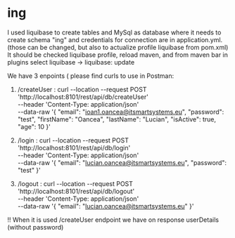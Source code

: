 # ing
I used liquibase to create tables and MySql as database where it needs to create schema "ing" and credentials for connection are in application.yml.
(those can be changed, but also to actualize profile liquibase from pom.xml)
It should be checked liquibase profile, reload maven, and from maven bar in plugins select liquibase -> liquibase: update

We have 3 enpoints ( please find curls to use in Postman: 
1. /createUser :
curl --location --request POST 'http://localhost:8101/rest/api/db/createUser' \
--header 'Content-Type: application/json' \
--data-raw '{
    "email": "ioan1.oancea@itsmartsystems.eu",
    "password": "test",
    "firstName": "Oancea",
    "lastName": "Lucian",
    "isActive": true,
    "age": 10
}'


2. /login :
curl --location --request POST 'http://localhost:8101/rest/api/db/login' \
--header 'Content-Type: application/json' \
--data-raw '{
    "email": "lucian.oancea@itsmartsystems.eu",
    "password": "test"
}'


3. /logout :
curl --location --request POST 'http://localhost:8101/rest/api/db/logout' \
--header 'Content-Type: application/json' \
--data-raw '{
    "email": "lucian.oancea@itsmartsystems.eu"
}'

!! When it is  used /createUser endpoint we have on response userDetails (without password)
